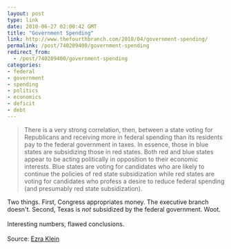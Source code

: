 ```yaml
---
layout: post
type: link
date: 2010-06-27 02:00:42 GMT
title: "Government Spending"
link: http://www.thefourthbranch.com/2010/04/government-spending/
permalink: /post/740209400/government-spending
redirect_from: 
  - /post/740209400/government-spending
categories:
- federal
- government
- spending
- politics
- economics
- deficit
- debt
---
```

<blockquote>There is a very strong correlation, then, between a state voting for Republicans and receiving more in federal spending than its residents pay to the federal government in taxes. In essence, those in blue states are subsidizing those in red states. Both red and blue states appear to be acting politically in opposition to their economic interests. Blue states are voting for candidates who are likely to continue the policies of red state subsidization while red states are voting for candidates who profess a desire to reduce federal spending (and presumably red state subsidization).</blockquote>

Two things. First, Congress appropriates money. The executive branch doesn't. Second, Texas is <i>not</i> subsidized by the federal government. Woot.<br>
<br>
Interesting numbers, flawed conclusions.<br>
<br>
Source: <a href="http://voices.washingtonpost.com/ezra-klein/2010/04/the_red_state_ripoff.html">Ezra Klein</a>